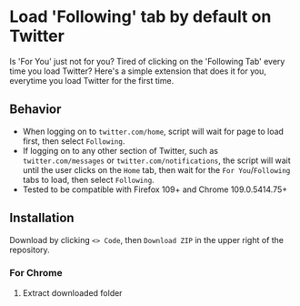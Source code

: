# Load 'Following' tab by default on Twitter

Is 'For You' just not for you? Tired of clicking on the 'Following Tab' every time you load Twitter? Here's a simple extension that does it for you, everytime you load Twitter for the first time.

## Behavior

- When logging on to `twitter.com/home`, script will wait for page to load first, then select `Following`.
- If logging on to any other section of Twitter, such as `twitter.com/messages` or `twitter.com/notifications`, the script will wait until the user clicks on the `Home` tab, then wait for the `For You`/`Following` tabs to load, then select `Following`.
- Tested to be compatible with Firefox 109+ and Chrome 109.0.5414.75+

## Installation
Download by clicking `<> Code`, then `Download ZIP` in the upper right of the repository. 

### For Chrome
1. Extract downloaded folder
